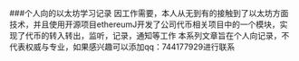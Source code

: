 ###个人向的以太坊学习记录
因工作需要，本人从无到有的接触到了以太坊方面技术，并且使用开源项目ethereumJ开发了公司代币相关项目中的一个模块，实现了代币的转入转出，监听，记录，通知等工作
本系列文章旨在个人向记录，不代表权威与专业，如果感兴趣可以添加qq：744177929进行联系
